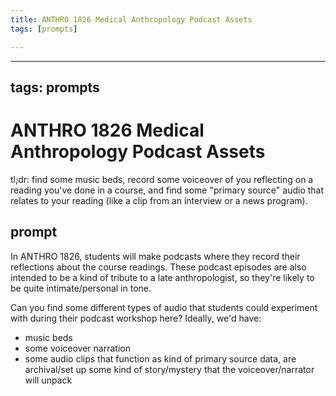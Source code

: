 ```yaml
---
title: ANTHRO 1826 Medical Anthropology Podcast Assets
tags: [prompts]

---
```


---
tags: prompts
---

# ANTHRO 1826 Medical Anthropology Podcast Assets

tl;dr: find some music beds, record some voiceover of you reflecting on a reading you've done in a course, and find some "primary source" audio that relates to your reading (like a clip from an interview or a news program).

## prompt

In ANTHRO 1826, students will make podcasts where they record their reflections about the course readings. These podcast episodes are also intended to be a kind of tribute to a late anthropologist, so they're likely to be quite intimate/personal in tone. 

Can you find some different types of audio that students could experiment with during their podcast workshop here? Ideally, we'd have:
* music beds
* some voiceover narration
* some audio clips that function as kind of primary source data, are archival/set up some kind of story/mystery that the voiceover/narrator will unpack